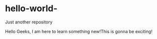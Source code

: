 # hello-world-
Just another repository

Hello Geeks,
I am here to learn something new!This is gonna be exciting!
